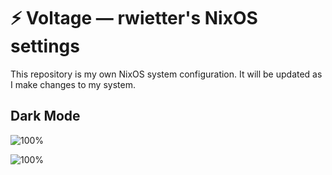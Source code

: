 # ⚡ Voltage — rwietter's NixOS settings

This repository is my own NixOS system configuration. It will be updated as I make changes to my system.

## Dark Mode

![100%](https://0x0.st/XdNB.png)

![100%](https://0x0.st/XdNu.png)

